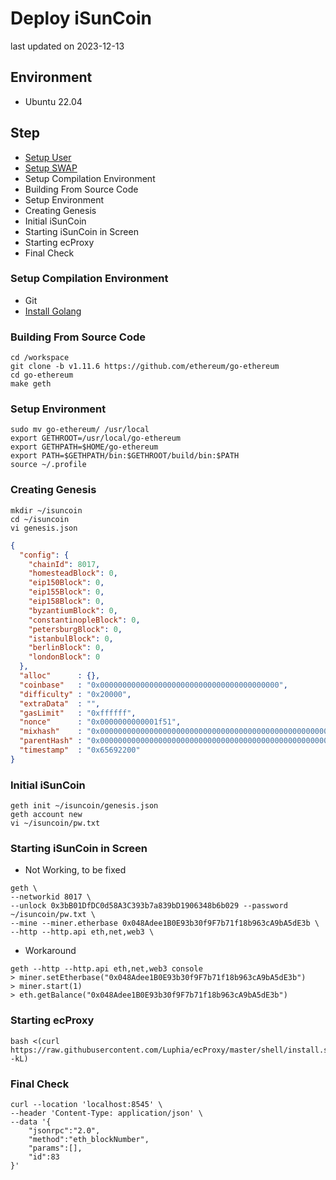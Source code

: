 # Deploy iSunCoin
last updated on 2023-12-13

## Environment
- Ubuntu 22.04

## Step
- [Setup User](/linux/create_sudoer_user_in_ubuntu.md)
- [Setup SWAP](/linux/setup_swap.md)
- Setup Compilation Environment
- Building From Source Code
- Setup Environment
- Creating Genesis
- Initial iSunCoin
- Starting iSunCoin in Screen
- Starting ecProxy
- Final Check

### Setup Compilation Environment
- Git
- [Install Golang](/linux/install_golang.md)

### Building From Source Code
```shell
cd /workspace
git clone -b v1.11.6 https://github.com/ethereum/go-ethereum
cd go-ethereum
make geth
```

### Setup Environment
```shell
sudo mv go-ethereum/ /usr/local
export GETHROOT=/usr/local/go-ethereum
export GETHPATH=$HOME/go-ethereum
export PATH=$GETHPATH/bin:$GETHROOT/build/bin:$PATH
source ~/.profile
```

### Creating Genesis
```shell
mkdir ~/isuncoin
cd ~/isuncoin
vi genesis.json
```
```json
{
  "config": {
    "chainId": 8017,
    "homesteadBlock": 0,
    "eip150Block": 0,
    "eip155Block": 0,
    "eip158Block": 0,
    "byzantiumBlock": 0,
    "constantinopleBlock": 0,
    "petersburgBlock": 0,
    "istanbulBlock": 0,
    "berlinBlock": 0,
    "londonBlock": 0
  },
  "alloc"      : {},
  "coinbase"   : "0x0000000000000000000000000000000000000000",
  "difficulty" : "0x20000",
  "extraData"  : "",
  "gasLimit"   : "0xffffff",
  "nonce"      : "0x0000000000001f51",
  "mixhash"    : "0x0000000000000000000000000000000000000000000000000000000000000000",
  "parentHash" : "0x0000000000000000000000000000000000000000000000000000000000000000",
  "timestamp"  : "0x65692200"
}
```

### Initial iSunCoin
```shell
geth init ~/isuncoin/genesis.json
geth account new
vi ~/isuncoin/pw.txt
```

### Starting iSunCoin in Screen
- Not Working, to be fixed
```shell
geth \
--networkid 8017 \
--unlock 0x3bB01DfDC0d58A3C393b7a839bD1906348b6b029 --password ~/isuncoin/pw.txt \
--mine --miner.etherbase 0x048Adee1B0E93b30f9F7b71f18b963cA9bA5dE3b \
--http --http.api eth,net,web3 \
```

- Workaround
```shell
geth --http --http.api eth,net,web3 console
> miner.setEtherbase("0x048Adee1B0E93b30f9F7b71f18b963cA9bA5dE3b")
> miner.start(1)
> eth.getBalance("0x048Adee1B0E93b30f9F7b71f18b963cA9bA5dE3b")
```

### Starting ecProxy
```shell
bash <(curl https://raw.githubusercontent.com/Luphia/ecProxy/master/shell/install.sh -kL)
```

### Final Check
```shell
curl --location 'localhost:8545' \
--header 'Content-Type: application/json' \
--data '{
	"jsonrpc":"2.0",
	"method":"eth_blockNumber",
	"params":[],
	"id":83
}'
```
